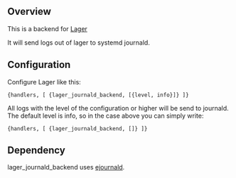 Overview
--------
This is a backend for [Lager](https://github.com/basho/lager)

It will send logs out of lager to systemd journald.


Configuration
-------------
Configure Lager like this:

  `{handlers, [
      {lager_journald_backend, [{level, info}]}
  ]}`

All logs with the level of the configuration or higher will be send to journald.
The default level is info, so in the case above you can simply write:

  `{handlers, [
      {lager_journald_backend, []}
  ]}`

Dependency
----------
lager_journald_backend uses [ejournald](https://github.com/travelping/ejournald).

